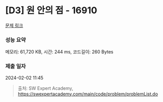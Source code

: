 # [D3] 원 안의 점 - 16910 

[문제 링크](https://swexpertacademy.com/main/code/problem/problemDetail.do?contestProbId=AYcllbDqUVgDFASR) 

### 성능 요약

메모리: 61,720 KB, 시간: 244 ms, 코드길이: 260 Bytes

### 제출 일자

2024-02-02 11:45



> 출처: SW Expert Academy, https://swexpertacademy.com/main/code/problem/problemList.do